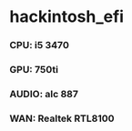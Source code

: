 # hackintosh_efi

### CPU:           i5 3470
### GPU:             750ti
### AUDIO:         alc 887
### WAN:   Realtek RTL8100
